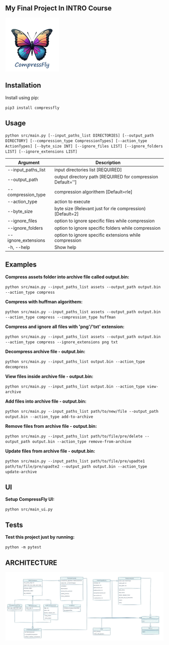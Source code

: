 ## My Final Project In INTRO Course
<img src="src\static\images\compress_fly.jpg" width="170" height="170" />

## Installation

Install using pip:

`pip3 install compressfly`

## Usage

`python src/main.py [--input_paths_list DIRECTORIES] [--output_path DIRECTORY] [--compression_type CompressionTypes] [--action_type ActionTypes] [--byte_size INT] [--ignore_files LIST] [--ignore_folders LIST] [--ignore_extensions LIST]`

| Argument                            | Description                                             |
|-------------------------------------|---------------------------------------------------------| 
| --input_paths_list                  | input directories list [REQUIRED]                       | 
| --output_path                       | output directory path  [REQUIRED for compression Default='']                                 |
| --compression_type                  | compression algorithem [Default=rle]                              |
| --action_type                       | action to execute                                       |
| --byte_size                         | byte size (Relevant just for rle compression) [Default=2]           |
| --ignore_files                      | option to ignore specific files while compression       |
| --ignore_folders                    | option to ignore specific folders while compression     |
| --ignore_extensions                 | option to ignore specific extensions while compression  |
| -h, --help                          | Show help                                               |

## Examples

**Compress assets folder into archive file called output.bin:**

`python src/main.py --input_paths_list assets --output_path output.bin --action_type compress`

**Compress with huffman algorithem:**

`python src/main.py --input_paths_list assets --output_path output.bin --action_type compress --compression_type huffman`

**Compress and ignore all files with 'png'/'txt' extension:**

`python src/main.py --input_paths_list assets --output_path output.bin --action_type compress --ignore_extensions png txt`

**Decompress archive file - output.bin:**

`python src/main.py --input_paths_list output.bin --action_type decompress`

**View files inside archive file - output.bin:**

`python src/main.py --input_paths_list output.bin --action_type view-archive`

**Add files into archive file - output.bin:**

`python src/main.py --input_paths_list path/to/new/file --output_path output.bin --action_type add-to-archive`

**Remove files from archive file - output.bin:**

`python src/main.py --input_paths_list path/to/file/pre/delete --output_path output.bin --action_type remove-from-archive`

**Update files from archive file - output.bin:**

`python src/main.py --input_paths_list path/to/file/pre/upadte1 path/to/file/pre/upadte2 --output_path output.bin --action_type update-archive`


## UI 

**Setup CompressFly UI:**

`python src/main_ui.py`


## Tests

**Test this project just by running:**

`python -m pytest`

## ARCHITECTURE
![ARCHITECTURE](assets/compression-architecture2.jpg)

<!-- ![](https://media1.giphy.com/media/v1.Y2lkPTc5MGI3NjExNzZweHdzMWUwcTQ1N2toZXdzdjMzZGoxdDNxNTRwaXA5Y3Ric2xzaiZlcD12MV9pbnRlcm5hbF9naWZfYnlfaWQmY3Q9Zw/lOPJZITKZYLiU3cfGl/giphy.gif) -->